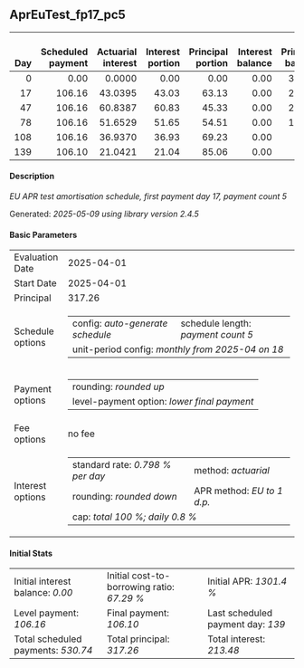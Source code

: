 <h2>AprEuTest_fp17_pc5</h2>
<table>
    <thead style="vertical-align: bottom;">
        <th style="text-align: right;">Day</th>
        <th style="text-align: right;">Scheduled payment</th>
        <th style="text-align: right;">Actuarial interest</th>
        <th style="text-align: right;">Interest portion</th>
        <th style="text-align: right;">Principal portion</th>
        <th style="text-align: right;">Interest balance</th>
        <th style="text-align: right;">Principal balance</th>
        <th style="text-align: right;">Total actuarial interest</th>
        <th style="text-align: right;">Total interest</th>
        <th style="text-align: right;">Total principal</th>
    </thead>
    <tr style="text-align: right;">
        <td class="ci00">0</td>
        <td class="ci01" style="white-space: nowrap;">0.00</td>
        <td class="ci02">0.0000</td>
        <td class="ci03">0.00</td>
        <td class="ci04">0.00</td>
        <td class="ci05">0.00</td>
        <td class="ci06">317.26</td>
        <td class="ci07">0.0000</td>
        <td class="ci08">0.00</td>
        <td class="ci09">0.00</td>
    </tr>
    <tr style="text-align: right;">
        <td class="ci00">17</td>
        <td class="ci01" style="white-space: nowrap;">106.16</td>
        <td class="ci02">43.0395</td>
        <td class="ci03">43.03</td>
        <td class="ci04">63.13</td>
        <td class="ci05">0.00</td>
        <td class="ci06">254.13</td>
        <td class="ci07">43.0395</td>
        <td class="ci08">43.03</td>
        <td class="ci09">63.13</td>
    </tr>
    <tr style="text-align: right;">
        <td class="ci00">47</td>
        <td class="ci01" style="white-space: nowrap;">106.16</td>
        <td class="ci02">60.8387</td>
        <td class="ci03">60.83</td>
        <td class="ci04">45.33</td>
        <td class="ci05">0.00</td>
        <td class="ci06">208.80</td>
        <td class="ci07">103.8782</td>
        <td class="ci08">103.86</td>
        <td class="ci09">108.46</td>
    </tr>
    <tr style="text-align: right;">
        <td class="ci00">78</td>
        <td class="ci01" style="white-space: nowrap;">106.16</td>
        <td class="ci02">51.6529</td>
        <td class="ci03">51.65</td>
        <td class="ci04">54.51</td>
        <td class="ci05">0.00</td>
        <td class="ci06">154.29</td>
        <td class="ci07">155.5312</td>
        <td class="ci08">155.51</td>
        <td class="ci09">162.97</td>
    </tr>
    <tr style="text-align: right;">
        <td class="ci00">108</td>
        <td class="ci01" style="white-space: nowrap;">106.16</td>
        <td class="ci02">36.9370</td>
        <td class="ci03">36.93</td>
        <td class="ci04">69.23</td>
        <td class="ci05">0.00</td>
        <td class="ci06">85.06</td>
        <td class="ci07">192.4682</td>
        <td class="ci08">192.44</td>
        <td class="ci09">232.20</td>
    </tr>
    <tr style="text-align: right;">
        <td class="ci00">139</td>
        <td class="ci01" style="white-space: nowrap;">106.10</td>
        <td class="ci02">21.0421</td>
        <td class="ci03">21.04</td>
        <td class="ci04">85.06</td>
        <td class="ci05">0.00</td>
        <td class="ci06">0.00</td>
        <td class="ci07">213.5103</td>
        <td class="ci08">213.48</td>
        <td class="ci09">317.26</td>
    </tr>
</table>
<h4>Description</h4>
<p><i>EU APR test amortisation schedule, first payment day 17, payment count 5</i></p>
<p>Generated: <i>2025-05-09 using library version 2.4.5</i></p>
<h4>Basic Parameters</h4>
<table>
    <tr>
        <td>Evaluation Date</td>
        <td>2025-04-01</td>
    </tr>
    <tr>
        <td>Start Date</td>
        <td>2025-04-01</td>
    </tr>
    <tr>
        <td>Principal</td>
        <td>317.26</td>
    </tr>
    <tr>
        <td>Schedule options</td>
        <td>
            <table>
                <tr>
                    <td>config: <i>auto-generate schedule</i></td>
                    <td>schedule length: <i><i>payment count</i> 5</i></td>
                </tr>
                <tr>
                    <td colspan="2" style="white-space: nowrap;">unit-period config: <i>monthly from 2025-04 on 18</i></td>
                </tr>
            </table>
        </td>
    </tr>
    <tr>
        <td>Payment options</td>
        <td>
            <table>
                <tr>
                    <td>rounding: <i>rounded up</i></td>
                </tr>
                <tr>
                    <td>level-payment option: <i>lower&nbsp;final&nbsp;payment</i></td>
                </tr>
            </table>
        </td>
    </tr>
    <tr>
        <td>Fee options</td>
        <td>no fee
        </td>
    </tr>
    <tr>
        <td>Interest options</td>
        <td>
            <table>
                <tr>
                    <td>standard rate: <i>0.798 % per day</i></td>
                    <td>method: <i>actuarial</i></td>
                </tr>
                <tr>
                    <td>rounding: <i>rounded down</i></td>
                    <td>APR method: <i>EU to 1 d.p.</i></td>
                </tr>
                <tr>
                    <td colspan="2">cap: <i>total 100 %; daily 0.8 %</td>
                </tr>
            </table>
        </td>
    </tr>
</table>
<h4>Initial Stats</h4>
<table>
    <tr>
        <td>Initial interest balance: <i>0.00</i></td>
        <td>Initial cost-to-borrowing ratio: <i>67.29 %</i></td>
        <td>Initial APR: <i>1301.4 %</i></td>
    </tr>
    <tr>
        <td>Level payment: <i>106.16</i></td>
        <td>Final payment: <i>106.10</i></td>
        <td>Last scheduled payment day: <i>139</i></td>
    </tr>
    <tr>
        <td>Total scheduled payments: <i>530.74</i></td>
        <td>Total principal: <i>317.26</i></td>
        <td>Total interest: <i>213.48</i></td>
    </tr>
</table>